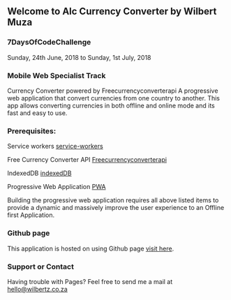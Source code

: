 ## Welcome to Alc Currency Converter by Wilbert Muza

### 7DaysOfCodeChallenge
   Sunday, 24th June, 2018 to Sunday, 1st July, 2018

### Mobile Web Specialist Track

Currency Converter powered by Freecurrencyconverterapi A progressive web application that convert currencies from one country to another.
This app allows converting currencies in both offline and online mode and its fast and easy to use.


### Prerequisites:
  
  Service workers [service-workers](https://developers.google.com/web/fundamentals/primers/service-workers/)

  Free Currency Converter API [Freecurrencyconverterapi](https://www.currencyconverterapi.com/)

  IndexedDB  [indexedDB](https://developer.mozilla.org/en-US/docs/Web/API/IndexedDB_API)
  
  Progressive Web Application  [PWA](https://developers.google.com/web/progressive-web-apps/)

Building the progressive web application requires all above listed items to provide a dynamic and massively improve the user experience to an Offline first Application.

### Github page

This application is hosted on using Github page [visit here]().

### Support or Contact

Having trouble with Pages? Feel free to send me a mail at hello@wilbertz.co.za
